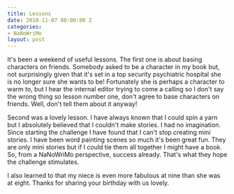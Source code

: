 ```yaml
---
title: Lessons
date: 2010-11-07 00:00:00 Z
categories:
- NaNoWriMo
layout: post
---
```


It's been a weekend of useful lessons.
The first one is about basing characters on friends. Somebody asked to be a character in my book but, not surprisingly given that it's set in a top security psychiatric hospital she is no longer sure she wants to be! Fortunately she is perhaps a character to warm to, but I hear the internal editor trying to come a calling so I don't say the wrong thing so lesson number one, don't agree to base characters on friends. Well, don't tell them about it anyway!

Second was a lovely lesson. I have always known that I could spin a yarn but I absolutely believed that I couldn't make stories. I had no imagination. Since starting the challenge I have found that I can't stop creating mini stories. I have been word painting scenes so much it's been great fun. They are only mini stories but if I could tie them all together I might have a book. So, from a NaNoWriMo perspective, success already. That's what they hope the challenge stimulates.

I also learned to that my niece is even more fabulous at nine than she was at eight. Thanks for sharing your birthday with us lovely.
